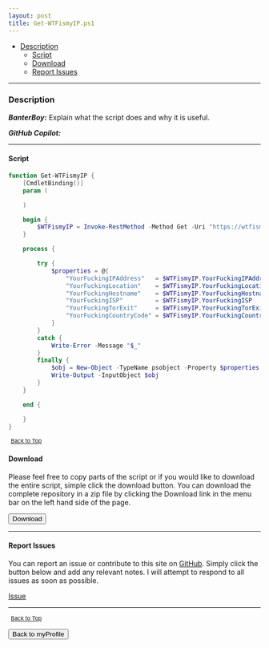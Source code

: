 ```yaml
---
layout: post
title: Get-WTFismyIP.ps1
---
```


- [Description](#description)
  - [Script](#script)
  - [Download](#download)
  - [Report Issues](#report-issues)

---

### Description

**_BanterBoy:_** Explain what the script does and why it is useful.

**_GitHub Copilot:_**

---

#### Script

```powershell
function Get-WTFismyIP {
    [CmdletBinding()]
    param (

    )

    begin {
        $WTFismyIP = Invoke-RestMethod -Method Get -Uri "https://wtfismyip.com/json"
    }

    process {

        try {
            $properties = @{
                "YourFuckingIPAddress"   = $WTFismyIP.YourFuckingIPAddress
                "YourFuckingLocation"    = $WTFismyIP.YourFuckingLocation
                "YourFuckingHostname"    = $WTFismyIP.YourFuckingHostname
                "YourFuckingISP"         = $WTFismyIP.YourFuckingISP
                "YourFuckingTorExit"     = $WTFismyIP.YourFuckingTorExit
                "YourFuckingCountryCode" = $WTFismyIP.YourFuckingCountryCode
            }
        }
        catch {
            Write-Error -Message "$_"
        }
        finally {
            $obj = New-Object -TypeName psobject -Property $properties
            Write-Output -InputObject $obj
        }
    }

    end {

    }
}
```

<span style="font-size:11px;"><a href="#"><i class="fas fa-caret-up" aria-hidden="true" style="color: white; margin-right:5px;"></i>Back to Top</a></span>

#### Download

Please feel free to copy parts of the script or if you would like to download the entire script, simple click the download button. You can download the complete repository in a zip file by clicking the Download link in the menu bar on the left hand side of the page.

<button class="btn" type="submit" onclick="window.open('/PowerShell/functions/myProfile/Get-WTFismyIP.ps1')">
    <i class="fa fa-cloud-download-alt">
    </i>
        Download
</button>

---

#### Report Issues

You can report an issue or contribute to this site on <a href="https://github.com/BanterBoy/scripts-blog/issues">GitHub</a>. Simply click the button below and add any relevant notes. I will attempt to respond to all issues as soon as possible.

<!-- Place this tag where you want the button to render. -->

<a class="github-button" href="https://github.com/BanterBoy/scripts-blog/issues/new?title=Get-WTFismyIP.ps1&body=There is a problem with this function. Please find details below." data-show-count="true" aria-label="Issue BanterBoy/scripts-blog on GitHub">Issue</a>

---

<span style="font-size:11px;"><a href="#"><i class="fas fa-caret-up" aria-hidden="true" style="color: white; margin-right:5px;"></i>Back to Top</a></span>

<a href="/menu/_pages/myProfile.html">
    <button class="btn">
        <i class='fas fa-reply'>
        </i>
            Back to myProfile
    </button>
</a>

[1]: http://ecotrust-canada.github.io/markdown-toc
[2]: https://github.com/googlearchive/code-prettify
